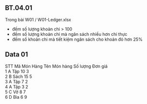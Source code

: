 
## BT.04.01
Trong bài W01 / W01-Ledger.xlsx  
- đếm số lượng khoản chi > 100
- đếm số lượng khoản chi mà ngân sách nhiều hơn chi thực
- đếm số khoản chi mà tiết kiệm ngân sách cho khoản đó hơn 25%


## Data 01

STT	Mã Món Hàng	Tên Món hàng	Số lượng	Đơn giá  
1	A	Tập 	10	3  
2	B	Sách	15	5  
3	A	Tập 	7	2  
4	A	Tập 	3	2  
5	C	Vở	8	7  
6	D	Bìa	6	9  


